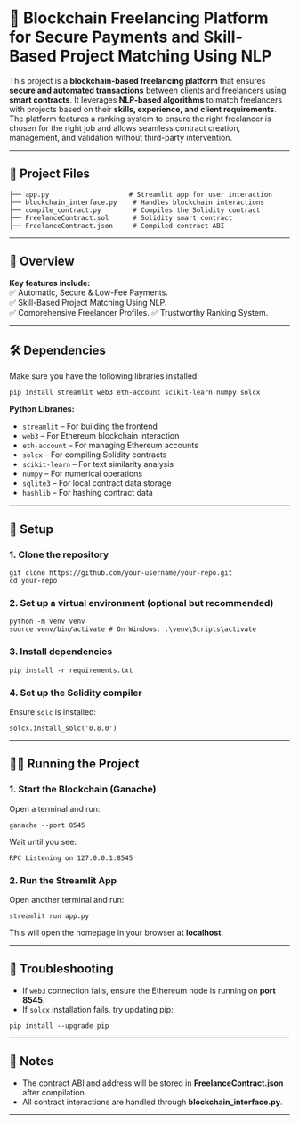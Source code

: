 # 🚀 Blockchain Freelancing Platform for Secure Payments and Skill-Based Project Matching Using NLP

This project is a **blockchain-based freelancing platform** that ensures **secure and automated transactions** between clients and freelancers using **smart contracts**. It leverages **NLP-based algorithms** to match freelancers with projects based on their **skills, experience, and client requirements**. The platform features a ranking system to ensure the right freelancer is chosen for the right job and allows seamless contract creation, management, and validation without third-party intervention.

---

## 📂 Project Files
```
├── app.py                    # Streamlit app for user interaction
├── blockchain_interface.py    # Handles blockchain interactions
├── compile_contract.py        # Compiles the Solidity contract
├── FreelanceContract.sol      # Solidity smart contract
├── FreelanceContract.json     # Compiled contract ABI
```

---

## 🌟 Overview
**Key features include:**  
✅ Automatic, Secure & Low-Fee Payments.  
✅ Skill-Based Project Matching Using NLP.  
✅ Comprehensive Freelancer Profiles. 
✅ Trustworthy Ranking System.  

---

## 🛠️ Dependencies
Make sure you have the following libraries installed:
```
pip install streamlit web3 eth-account scikit-learn numpy solcx
```

**Python Libraries:**  
- `streamlit` – For building the frontend  
- `web3` – For Ethereum blockchain interaction  
- `eth-account` – For managing Ethereum accounts  
- `solcx` – For compiling Solidity contracts  
- `scikit-learn` – For text similarity analysis  
- `numpy` – For numerical operations  
- `sqlite3` – For local contract data storage  
- `hashlib` – For hashing contract data  

---

## 🔧 Setup
### 1. **Clone the repository**
```
git clone https://github.com/your-username/your-repo.git
cd your-repo
```

### 2. **Set up a virtual environment** (optional but recommended)
```
python -m venv venv
source venv/bin/activate # On Windows: .\venv\Scripts\activate
```

### 3. **Install dependencies**
```
pip install -r requirements.txt
```

### 4. **Set up the Solidity compiler**  
Ensure `solc` is installed:  
```
solcx.install_solc('0.8.0')
```

---

## 🏃‍♂️ Running the Project
### 1. **Start the Blockchain (Ganache)**
Open a terminal and run:  
```
ganache --port 8545
```
Wait until you see:  
```
RPC Listening on 127.0.0.1:8545
```

### 2. **Run the Streamlit App**
Open another terminal and run:
```
streamlit run app.py
```
This will open the homepage in your browser at **localhost**.

---

## 🚨 Troubleshooting
- If `web3` connection fails, ensure the Ethereum node is running on **port 8545**.  
- If `solcx` installation fails, try updating pip:
```
pip install --upgrade pip
```

---

## 📝 Notes
- The contract ABI and address will be stored in **FreelanceContract.json** after compilation.  
- All contract interactions are handled through **blockchain_interface.py**.  

---
